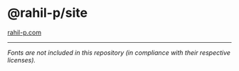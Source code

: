 # @rahil-p/site

[rahil-p.com](https://rahil-p.com)

---

_Fonts are not included in this repository (in compliance with their respective licenses)._
